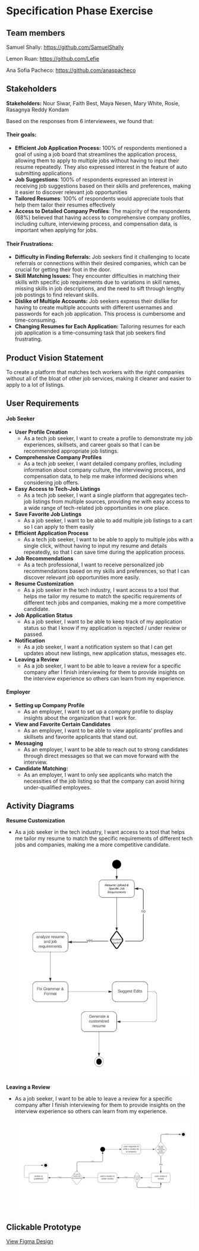 # Specification Phase Exercise

## Team members

Samuel Shally: https://github.com/SamuelShally

Lemon Ruan: https://github.com/Lefie

Ana Sofia Pacheco: https://github.com/anaspacheco


## Stakeholders

**Stakeholders:** Nour Siwar, Faith Best, Maya Nesen, Mary White, Rosie, Rasagnya Reddy Kondam

Based on the responses from 6 interviewees, we found that: 

#### Their goals: 

- **Efficient Job Application Process:** 100% of respondents mentioned a goal of using a job board that streamlines the application process, allowing them to apply to multiple jobs without having to input their resume repeatedly. They also expressed interest in the feature of auto submitting applications
- **Job Suggestions**: 100% of respondents expressed an interest in receiving job suggestions based on their skills and preferences, making it easier to discover relevant job opportunities
- **Tailored Resumes**: 100% of respondents would appreciate tools that help them tailor their resumes effectively
- **Access to Detailed Company Profiles**: The majority of the respondents (68%) believed that having access to comprehensive company profiles, including culture, interviewing process, and compensation data, is important when applying for jobs.

#### Their Frustrations: 

- **Difficulty in Finding Referrals:** Job seekers find it challenging to locate referrals or connections within their desired companies, which can be crucial for getting their foot in the door.
- **Skill Matching Issues:** They encounter difficulties in matching their skills with specific job requirements due to variations in skill names, missing skills in job descriptions, and the need to sift through lengthy job postings to find relevant skills.
- **Dislike of Multiple Accounts:** Job seekers express their dislike for having to create multiple accounts with different usernames and passwords for each job application. This process is cumbersome and time-consuming.
- **Changing Resumes for Each Application:** Tailoring resumes for each job application is a time-consuming task that job seekers find frustrating. 

## Product Vision Statement

 To create a platform that matches tech workers with the right companies without all of the bloat of other job services, making it cleaner and easier to apply to a lot of listings.

## User Requirements 

#### Job Seeker 

- **User Profile Creation**
    - As a tech job seeker, I want to create a profile to demonstrate my job experiences, skillsets, and career goals so that I can be recommended appropriate job listings.
- **Comprehensive Company Profiles**
    - As a tech job seeker, I want detailed company profiles, including information about company culture, the interviewing process, and compensation data, to help me make informed decisions when considering job offers.
- **Easy Access to Tech-Job Listings**
    - As a tech job seeker, I want a single platform that aggregates tech-job listings from multiple sources, providing me with easy access to a wide range of tech-related job opportunities in one place.
- **Save Favorite Job Listings**
    - As a job seeker, I want to be able to add multiple job listings to a cart so I can apply to them easily
- **Efficient Application Process**
    - As a tech job seeker, I want to be able to apply to multiple jobs with a single click, without having to input my resume and details repeatedly, so that I can save time during the application process.
- **Job Recommendations**
    - As a tech professional, I want to receive personalized job recommendations based on my skills and preferences, so that I can discover relevant job opportunities more easily.
- **Resume Customization**
    - As a job seeker in the tech industry, I want access to a tool that helps me tailor my resume to match the specific requirements of different tech jobs and companies, making me a more competitive candidate.
- **Job Application Status**
    - As a job seeker, I want to be able to keep track of my application status so that I know if my application is rejected / under review or passed.
- **Notification**
    - As a job seeker, I want a notification system so that I can get updates about new listings, new application status, messages etc.
- **Leaving a Review**
    - As a job seeker, I want to be able to leave a review for a specific company after I finish interviewing for them to provide insights on the interview experience  so others can learn from my experience.

#### Employer 

- **Setting up Company Profile**
    - As an employer, I want to set up a company profile to display insights about the organization that I work for. 
- **View and Favorite Certain Candidates**
    - As an employer, I want to be able to view applicants’ profiles and skillsets and favorite applicants that stand out.
- **Messaging** 
    - As an employer, I want to be able to reach out to strong candidates through direct messages so that we can move forward with the interview.
- **Candidate Matching:**
    - As an employer, I want to only see applicants who match the necessities of the job listing so that the company can avoid hiring under-qualified employees. 

## Activity Diagrams

**Resume Customization**

- As a job seeker in the tech industry, I want access to a tool that helps me tailor my resume to match the specific requirements of different tech jobs and companies, making me a more competitive candidate.

    ![Diagram 1](diagrams/diagram1.png)

**Leaving a Review**

- As a job seeker, I want to be able to leave a review for a specific company after I finish interviewing for them to provide insights on the interview experience  so others can learn from my experience. 

    ![Diagram 2](diagrams/diagram2.png)

## Clickable Prototype

[View Figma Design](https://www.figma.com/file/lyoRr4rvF3rnwcEFMzse79/Wireframe-for-job-matching?type=whiteboard&node-id=0-1&t=XAn7Kq5rdYmCXYqE-0)  

